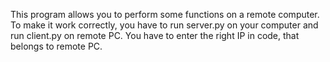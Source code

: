 This program allows you to perform some functions on a remote computer. To make it work correctly, you have to run server.py on your computer and run client.py on remote PC. You have to enter the right IP in code, that belongs to remote PC.
